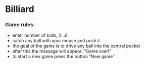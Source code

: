 # Billiard
### Game rules:

- enter number of balls, 2...6
- catch any ball with your mouse and push it
- the goal of the game is to drive any ball into the central pocket
- after this the message will appear: "Game over!"
- to start a new game press the button "New game"
